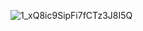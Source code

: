 ![1_xQ8ic9SipFi7fCTz3J8I5Q](https://github.com/user-attachments/assets/9a81097e-fa95-415c-9c7d-7d49a9090986)
